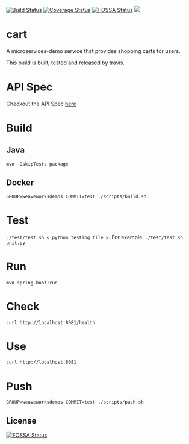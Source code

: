[![Build Status](https://travis-ci.org/microservices-demo/carts.svg?branch=master)](https://travis-ci.org/microservices-demo/carts) [![Coverage Status](https://coveralls.io/repos/github/microservices-demo/carts/badge.svg?branch=master)](https://coveralls.io/github/microservices-demo/carts?branch=master)
[![FOSSA Status](https://app.fossa.com/api/projects/git%2Bgithub.com%2Fpengjiang80%2Fcarts.svg?type=shield)](https://app.fossa.com/projects/git%2Bgithub.com%2Fpengjiang80%2Fcarts?ref=badge_shield)
[![](https://images.microbadger.com/badges/image/weaveworksdemos/cart.svg)](http://microbadger.com/images/weaveworksdemos/cart "Get your own image badge on microbadger.com")
# cart
A microservices-demo service that provides shopping carts for users.

This build is built, tested and released by travis.

# API Spec

Checkout the API Spec [here](http://microservices-demo.github.io/api/index?url=https://raw.githubusercontent.com/microservices-demo/carts/master/api-spec/cart.json)

# Build

## Java

`mvn -DskipTests package`

## Docker

`GROUP=weaveworksdemos COMMIT=test ./scripts/build.sh`

# Test

`./test/test.sh < python testing file >`. For example: `./test/test.sh unit.py`

# Run

`mvn spring-boot:run`

# Check

`curl http://localhost:8081/health`

# Use

`curl http://localhost:8081`

# Push

`GROUP=weaveworksdemos COMMIT=test ./scripts/push.sh`


## License
[![FOSSA Status](https://app.fossa.com/api/projects/git%2Bgithub.com%2Fpengjiang80%2Fcarts.svg?type=large)](https://app.fossa.com/projects/git%2Bgithub.com%2Fpengjiang80%2Fcarts?ref=badge_large)